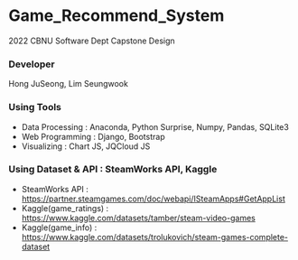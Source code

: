 # Game_Recommend_System

2022 CBNU Software Dept Capstone Design

### Developer

Hong JuSeong, Lim Seungwook

### Using Tools

- Data Processing : Anaconda, Python Surprise, Numpy, Pandas, SQLite3
- Web Programming : Django, Bootstrap
- Visualizing : Chart JS, JQCloud JS

### Using Dataset & API : SteamWorks API, Kaggle

- SteamWorks API : https://partner.steamgames.com/doc/webapi/ISteamApps#GetAppList
- Kaggle(game_ratings) : https://www.kaggle.com/datasets/tamber/steam-video-games
- Kaggle(game_info) : https://www.kaggle.com/datasets/trolukovich/steam-games-complete-dataset
